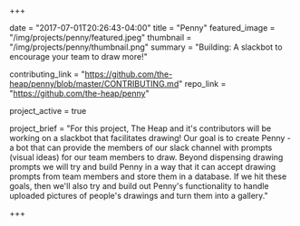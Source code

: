 +++

date = "2017-07-01T20:26:43-04:00"
title = "Penny"
featured_image = "/img/projects/penny/featured.jpeg"
thumbnail = "/img/projects/penny/thumbnail.png"
summary = "Building: A slackbot to encourage your team to draw more!"

contributing_link = "https://github.com/the-heap/penny/blob/master/CONTRIBUTING.md"
repo_link  = "https://github.com/the-heap/penny"

project_active = true

project_brief = "For this project, The Heap and it's contributors will be working on a slackbot that facilitates drawing! Our goal is to create Penny - a bot that can provide the members of our slack channel with prompts (visual ideas) for our team members to draw. Beyond dispensing drawing prompts we will try and build Penny in a way that it can accept drawing prompts from team members and store them in a database. If we hit these goals, then we'll also try and build out Penny's functionality to handle uploaded pictures of people's drawings and turn them into a gallery."

+++
